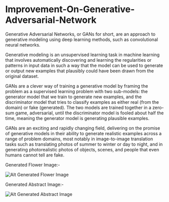 # Improvement-On-Generative-Adversarial-Network

Generative Adversarial Networks, or GANs for short, are an approach to generative modeling using deep learning methods, such as convolutional neural networks.

Generative modeling is an unsupervised learning task in machine learning that involves automatically discovering and learning the regularities or patterns in input data in such a way that the model can be used to generate or output new examples that plausibly could have been drawn from the original dataset.

GANs are a clever way of training a generative model by framing the problem as a supervised learning problem with two sub-models: the generator model that we train to generate new examples, and the discriminator model that tries to classify examples as either real (from the domain) or fake (generated). The two models are trained together in a zero-sum game, adversarial, until the discriminator model is fooled about half the time, meaning the generator model is generating plausible examples.

GANs are an exciting and rapidly changing field, delivering on the promise of generative models in their ability to generate realistic examples across a range of problem domains, most notably in image-to-image translation tasks such as translating photos of summer to winter or day to night, and in generating photorealistic photos of objects, scenes, and people that even humans cannot tell are fake.

Generated Flower Image:-

![Alt Generated Flower Image](https://github.com/acfilok96/Improvement-On-Generative-Adversarial-Network/blob/main/Files/Flower%20Data/Generated%20Images.png)


Generated Abstract Image:-

![Alt Generated Abstract Image](https://github.com/acfilok96/Improvement-On-Generative-Adversarial-Network/blob/main/Files/Abstract%20Image%20Data/Generated%20Abstract%20Images.png)
